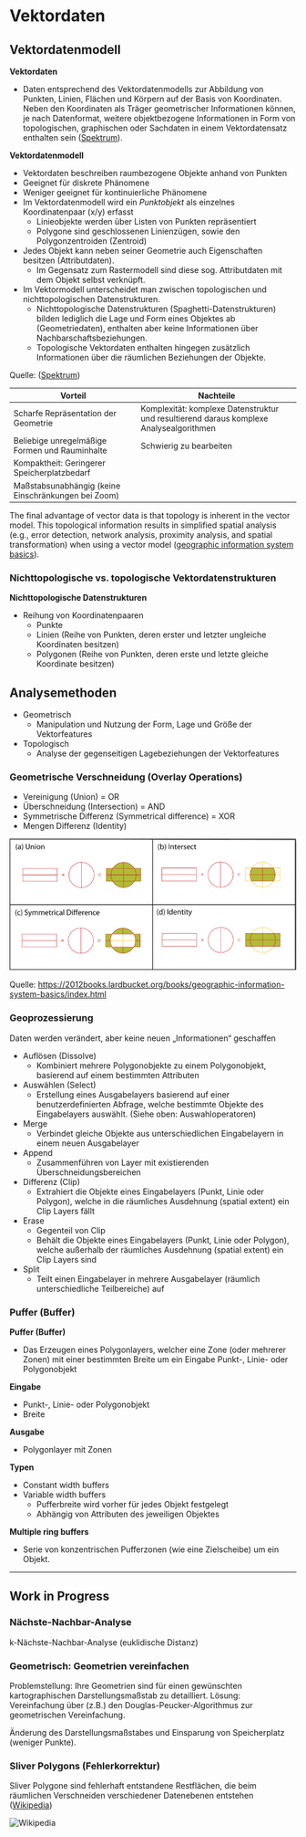 # Vektordaten

## Vektordatenmodell

**Vektordaten** 
- Daten entsprechend des Vektordatenmodells zur Abbildung von Punkten, Linien, Flächen und Körpern auf der Basis von Koordinaten. Neben den Koordinaten als Träger geometrischer Informationen können, je nach Datenformat, weitere objektbezogene Informationen in Form von topologischen, graphischen oder Sachdaten in einem Vektordatensatz enthalten sein ([Spektrum](https://www.spektrum.de/lexikon/kartographie-geomatik/vektordaten/5099)).

**Vektordatenmodell**
- Vektordaten beschreiben raumbezogene Objekte anhand von Punkten
- Geeignet für diskrete Phänomene
- Weniger geeignet für kontinuierliche Phänomene 
- Im Vektordatenmodell wird ein *Punktobjekt* als einzelnes Koordinatenpaar (x/y) erfasst
    - Linieobjekte werden über Listen von Punkten repräsentiert
    - Polygone sind geschlossenen Linienzügen, sowie den Polygonzentroiden (Zentroid)
- Jedes Objekt kann neben seiner Geometrie auch Eigenschaften besitzen (Attributdaten).
    - Im Gegensatz zum Rastermodell sind diese sog. Attributdaten mit dem Objekt selbst verknüpft.
- Im Vektormodell unterscheidet man zwischen topologischen und nichttopologischen Datenstrukturen.
    - Nichttopologische Datenstrukturen (Spaghetti-Datenstrukturen) bilden lediglich die Lage und Form eines Objektes ab (Geometriedaten), enthalten aber keine Informationen über Nachbarschaftsbeziehungen. 
    - Topologische Vektordaten enthalten hingegen zusätzlich Informationen über die räumlichen Beziehungen der Objekte.

Quelle: ([Spektrum](https://www.spektrum.de/lexikon/geographie/vektordaten/8542))


| Vorteil | Nachteile |
| ------- | --------- |
| Scharfe Repräsentation der Geometrie | Komplexität: komplexe Datenstruktur und resultierend daraus komplexe Analysealgorithmen |
| Beliebige unregelmäßige Formen und Rauminhalte | Schwierig zu bearbeiten |
| Kompaktheit: Geringerer Speicherplatzbedarf | |
| Maßstabsunabhängig (keine Einschränkungen bei Zoom) | |

The final advantage of vector data is that topology is inherent in the vector model. This topological information results in simplified spatial analysis (e.g., error detection, network analysis, proximity analysis, and spatial transformation) when using a vector model ([geographic information system basics](https://2012books.lardbucket.org/books/geographic-information-system-basics/index.html)).


### Nichttopologische vs. topologische Vektordatenstrukturen 

**Nichttopologische Datenstrukturen**
- Reihung von Koordinatenpaaren
    - Punkte
    - Linien (Reihe von Punkten, deren erster und letzter ungleiche Koordinaten besitzen)
    - Polygonen (Reihe von Punkten, deren erste und letzte gleiche Koordinate besitzen)




## Analysemethoden

- Geometrisch
    - Manipulation und Nutzung der Form, Lage und Größe der Vektorfeatures
- Topologisch
    - Analyse der gegenseitigen Lagebeziehungen der Vektorfeatures


### Geometrische Verschneidung (Overlay Operations)

- Vereinigung (Union) = OR
- Überschneidung (Intersection) = AND
- Symmetrische Differenz (Symmetrical difference) = XOR
- Mengen Differenz (Identity)

![Overlay Operationen](bilder/vector-overlay-methods.png)

Quelle: https://2012books.lardbucket.org/books/geographic-information-system-basics/index.html


### Geoprozessierung

Daten werden verändert, aber keine neuen „Informationen“ geschaffen

- Auflösen (Dissolve)
    - Kombiniert mehrere Polygonobjekte zu einem Polygonobjekt, basierend auf einem bestimmten Attributen
- Auswählen (Select)
    - Erstellung eines Ausgabelayers basierend auf einer benutzerdefinierten Abfrage, welche bestimmte Objekte des Eingabelayers auswählt. (Siehe oben: Auswahloperatoren)
- Merge
    - Verbindet gleiche Objekte aus unterschiedlichen Eingabelayern in einem neuen Ausgabelayer
- Append
    - Zusammenführen von Layer mit existierenden Überschneidungsbereichen
- Differenz (Clip)
    - Extrahiert die Objekte eines Eingabelayers (Punkt, Linie oder Polygon), welche in die räumliches Ausdehnung (spatial extent) ein Clip Layers fällt
- Erase
    - Gegenteil von Clip
    - Behält die Objekte eines Eingabelayers (Punkt, Linie oder Polygon), welche außerhalb der räumliches Ausdehnung (spatial extent) ein Clip Layers sind
- Split
    - Teilt einen Eingabelayer in mehrere Ausgabelayer (räumlich unterschiedliche Teilbereiche) auf


### Puffer (Buffer)

**Puffer (Buffer)**
- Das Erzeugen eines Polygonlayers, welcher eine Zone (oder mehrerer Zonen) mit einer bestimmten Breite um ein Eingabe Punkt-, Linie- oder Polygonobjekt

**Eingabe**
- Punkt-, Linie- oder Polygonobjekt
- Breite

**Ausgabe**
- Polygonlayer mit Zonen

**Typen**
- Constant width buffers
- Variable width buffers
    - Pufferbreite wird vorher für jedes Objekt festgelegt
    - Abhängig von Attributen des jeweiligen Objektes

**Multiple ring buffers**
- Serie von konzentrischen Pufferzonen (wie eine Zielscheibe) um ein Objekt.


---


## Work in Progress


### Nächste-Nachbar-Analyse

k-Nächste-Nachbar-Analyse (euklidische Distanz)


### Geometrisch: Geometrien vereinfachen

Problemstellung:
Ihre Geometrien sind für einen gewünschten
kartographischen Darstellungsmaßstab zu detailliert.
Lösung:
Vereinfachung über (z.B.) den Douglas-Peucker-Algorithmus
zur geometrischen Vereinfachung.

Änderung des Darstellungsmaßstabes und Einsparung von
Speicherplatz (weniger Punkte).


### Sliver Polygons (Fehlerkorrektur)

Sliver Polygone sind fehlerhaft entstandene Restflächen, die beim räumlichen Verschneiden verschiedener Datenebenen entstehen ([Wikipedia](https://de.wikipedia.org/wiki/Sliver_Polygon))

![Wikipedia](https://upload.wikimedia.org/wikipedia/commons/3/3b/Slivers.PNG)


